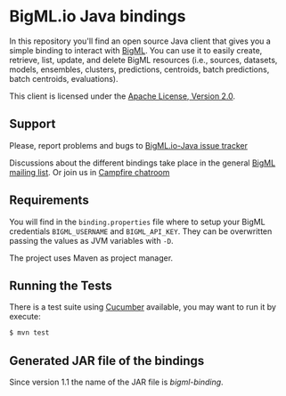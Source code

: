 # BigML.io Java bindings

In this repository you'll find an open source Java client that gives
you a simple binding to interact with [BigML](https://bigml.io). You
can use it to easily create, retrieve, list, update, and delete BigML
resources (i.e., sources, datasets, models, ensembles, clusters, 
predictions, centroids, batch predictions, batch centroids, evaluations).

This client is licensed under the
[Apache License, Version 2.0](http://www.apache.org/licenses/LICENSE-2.0.html).

## Support

Please, report problems and bugs to 
[BigML.io-Java issue tracker](https://github.com/javinp/bigml-java/issues)

Discussions about the different bindings take place in the general
[BigML mailing list](http://groups.google.com/group/bigml). Or join us
in [Campfire chatroom](https://bigmlinc.campfirenow.com/f20a0)

## Requirements

You will find in the `binding.properties` file where to setup your BigML credentials
`BIGML_USERNAME` and `BIGML_API_KEY`. They can be overwritten passing
the values as JVM variables with `-D`.

The project uses Maven as project manager.

## Running the Tests

There is a test suite using [Cucumber](http://cukes.info/) available,
you may want to run it by execute:

```bash
$ mvn test
```
## Generated JAR file of the bindings

Since version 1.1 the name of the JAR file is _bigml-binding_.
